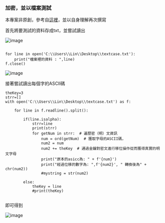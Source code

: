 ### 加密，並以檔案測試

 本專案非原創，參考自[這裡](https://medium.com/ccclub/ccclub-python-for-beginners-tutorial-613b2fdf38bf)，並以自身理解再次撰寫






首先將要測試的資料存成txt，並嘗試讀出

![image](https://user-images.githubusercontent.com/62200440/149455527-9d9b5806-c849-4271-ace4-6ecbe880f95e.png)



```

for line in open('C:\\Users\\Lin\\Desktop\\textcase.txt'):
    print("檔案裡的資料 : ",line)
f.close()

```

![image](https://user-images.githubusercontent.com/62200440/149455491-888c6c54-d698-4349-a428-c5f72559d041.png)



接著嘗試讀出每個字的ASCII碼

```
theKey=3
strr=[]
with open('C:\\Users\\Lin\\Desktop\\textcase.txt') as f:
    
    for line in f.readline().split():
        
        if(line.isalpha):
            strr=line
            print(strr)
            for getNum in strr:  # 遍歷密（明）文資訊
                num = ord(getNum)  # 獲取字母的ASCII碼，
                num2 = num
                num2 += theKey  # 通過金鑰對密文進行移位操作從而獲得真實的明文字母
                print("原本的asicc為: " + f'{num}')   
                print("經過位移的數字為: ",f'{num2}', " 轉換後為" + chr(num2))
                #mystring = str(num2)
           
        else:
            theKey = line
            #print(theKey)
        
   ```
   
   
   即可得到
   
     
![image](https://user-images.githubusercontent.com/62200440/149455346-bcecd7a2-3e46-42c2-92bf-26479d850fad.png)


      
   
